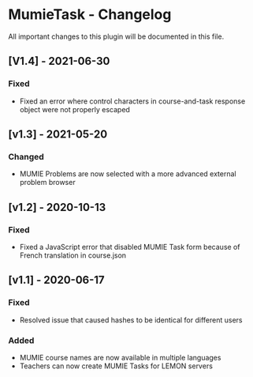 # MumieTask - Changelog

All important changes to this plugin will be documented in this file.
## [V1.4] - 2021-06-30
### Fixed
- Fixed an error where control characters in course-and-task response object were not properly escaped

## [v1.3] - 2021-05-20
### Changed
- MUMIE Problems are now selected with a more advanced external problem browser

## [v1.2] - 2020-10-13
### Fixed
- Fixed a JavaScript error that disabled MUMIE Task form because of French translation in course.json

## [v1.1] - 2020-06-17
### Fixed
- Resolved issue that caused hashes to be identical for different users

### Added
- MUMIE course names are now available in multiple languages
- Teachers can now create MUMIE Tasks for LEMON servers
